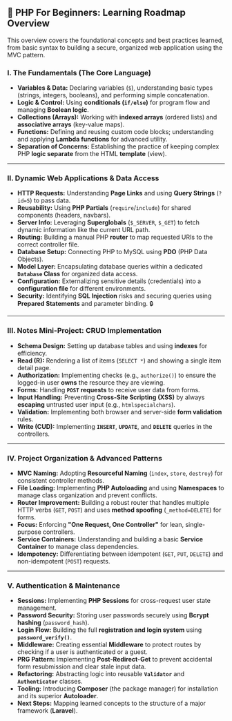 ## 🚀 PHP For Beginners: Learning Roadmap Overview

This overview covers the foundational concepts and best practices learned, from basic syntax to building a secure, organized web application using the MVC pattern.

### I. The Fundamentals (The Core Language)

* **Variables & Data:** Declaring variables (`$`), understanding basic types (strings, integers, booleans), and performing simple concatenation.
* **Logic & Control:** Using **conditionals (`if/else`)** for program flow and managing **Boolean logic**.
* **Collections (Arrays):** Working with **indexed arrays** (ordered lists) and **associative arrays** (key-value maps).
* **Functions:** Defining and reusing custom code blocks; understanding and applying **Lambda functions** for advanced utility.
* **Separation of Concerns:** Establishing the practice of keeping complex PHP **logic separate** from the HTML **template** (view).

---

### II. Dynamic Web Applications & Data Access

* **HTTP Requests:** Understanding **Page Links** and using **Query Strings** (`?id=5`) to pass data.
* **Reusability:** Using **PHP Partials** (`require`/`include`) for shared components (headers, navbars).
* **Server Info:** Leveraging **Superglobals** (`$_SERVER`, `$_GET`) to fetch dynamic information like the current URL path.
* **Routing:** Building a manual PHP **router** to map requested URIs to the correct controller file.
* **Database Setup:** Connecting PHP to MySQL using **PDO** (PHP Data Objects).
* **Model Layer:** Encapsulating database queries within a dedicated **`Database` Class** for organized data access.
* **Configuration:** Externalizing sensitive details (credentials) into a **configuration file** for different environments.
* **Security:** Identifying **SQL Injection** risks and securing queries using **Prepared Statements** and parameter binding. 🔒

---

### III. Notes Mini-Project: CRUD Implementation

* **Schema Design:** Setting up database tables and using **indexes** for efficiency.
* **Read (R):** Rendering a list of items (`SELECT *`) and showing a single item detail page.
* **Authorization:** Implementing checks (e.g., `authorize()`) to ensure the logged-in user **owns** the resource they are viewing.
* **Forms:** Handling **`POST` requests** to receive user data from forms.
* **Input Handling:** Preventing **Cross-Site Scripting (XSS)** by always **escaping** untrusted user input (e.g., `htmlspecialchars`).
* **Validation:** Implementing both browser and server-side **form validation** rules.
* **Write (CUD):** Implementing **`INSERT`**, **`UPDATE`**, and **`DELETE`** queries in the controllers.

---

### IV. Project Organization & Advanced Patterns

* **MVC Naming:** Adopting **Resourceful Naming** (`index`, `store`, `destroy`) for consistent controller methods.
* **File Loading:** Implementing **PHP Autoloading** and using **Namespaces** to manage class organization and prevent conflicts.
* **Router Improvement:** Building a robust router that handles multiple HTTP verbs (`GET`, `POST`) and uses **method spoofing** (`_method=DELETE`) for forms.
* **Focus:** Enforcing **"One Request, One Controller"** for lean, single-purpose controllers.
* **Service Containers:** Understanding and building a basic **Service Container** to manage class dependencies.
* **Idempotency:** Differentiating between idempotent (`GET`, `PUT`, `DELETE`) and non-idempotent (`POST`) requests.

---

### V. Authentication & Maintenance

* **Sessions:** Implementing **PHP Sessions** for cross-request user state management.
* **Password Security:** Storing user passwords securely using **Bcrypt hashing** (`password_hash`).
* **Login Flow:** Building the full **registration and login system** using **`password_verify()`**.
* **Middleware:** Creating essential **Middleware** to protect routes by checking if a user is authenticated or a guest.
* **PRG Pattern:** Implementing **Post-Redirect-Get** to prevent accidental form resubmission and clear stale input data.
* **Refactoring:** Abstracting logic into reusable **`Validator`** and **`Authenticator`** classes.
* **Tooling:** Introducing **Composer** (the package manager) for installation and its superior **Autoloader**.
* **Next Steps:** Mapping learned concepts to the structure of a major framework (**Laravel**).
